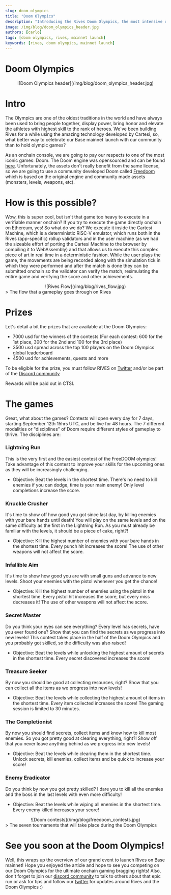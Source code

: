 ```yaml
---
slug: doom-olympics
title: "Doom Olympics"
description: "Introducing the Rives Doom Olympics, the most intensive olympic games ever!"
image: /img/blog/doom_olympics_header.jpg
authors: [carlo]
tags: [doom olympics, rives, mainnet launch]
keywords: [rives, doom olympics, mainnet launch]
---
```


# Doom Olympics

<center>
![Doom Olympics header](/img/blog/doom_olympics_header.jpg)
</center>

# Intro

The Olympics are one of the oldest traditions in the world and have always been used to bring people together, display power, bring honor and elevate the athletes with highest skill to the rank of heroes. We've been building Rives for a while using the amazing technology developed by Cartesi, so, what better way to celebrate our Base mainnet launch with our community than to hold olympic games?

<!--truncate-->

As an onchain console, we are going to pay our respects to one of the most iconic games: Doom. The Doom engine was opensourced and can be found [here](https://github.com/id-Software/DOOM). Unfortunately, the assets don't really benefit from the same license, so we are going to use a community developed Doom called [Freedoom](https://github.com/freedoom/freedoom) which is based on the original engine and community made assets (monsters, levels, weapons, etc).

# How is this possible?
   Wow, this is super cool, but isn't that game too heavy to execute in a verifiable manner onchain? If you try to execute the game directly onchain on Ethereum, yes! So what do we do? We execute it inside the Cartesi Machine, which is a deterministic RISC-V emulator, which runs both in the Rives (app-specific) rollup validators and in the user machine (as we had the sizeable effort of porting the Cartesi Machine to the browser by compiling it to WebAssembly) and that allows us to execute this complex piece of art in real time in a deterministic fashion. While the user plays the game, the movements are being recorded along with the simulation tick in which they were performed and after the match is done they can be submitted onchain so the validator can verify the match, resimulating the entire game and verifying the score and other achievements.

<div align="center">
![Rives Flow](/img/blog/rives_flow.jpg)
</div>
> The flow that a gameplay goes through on Rives

# Prizes

Let's detail a bit the prizes that are available at the Doom Olympics:
- 7000 usd for the winners of the contests (For each contest: 600 for the 1st place, 300 for the 2nd and 100 for the 3rd place)
- 3500 usd spread across the top 100 players on the Doom Olympics global leaderboard
- 4500 usd for achievements, quests and more

To be eligible for the prize, you must follow RIVES on [Twitter](https://x.com/rives_io) and/or be part of the [Discord community](https://discord.gg/FQnQqKWVn8)

Rewards will be paid out in CTSI.

# The games
  
Great, what about the games? Contests will open every day for 7 days, starting September 12th 15hrs UTC, and be live for 48 hours. The 7 different modalities or "disciplines" of Doom require different styles of gameplay to thrive. The disciplines are:

###  Lightning Run

This is the very first and the easiest contest of the FreeDOOM olympics!
Take advantage of this contest to improve your skills for the upcoming ones as they will be increasingly challenging.

- Objective:
Beat the levels in the shortest time.
There's no need to kill enemies if you can dodge, time is your main enemy!
Only level completions increase the score.

### Knuckle Crusher

It's time to show off how good you got since last day,
by killing enemies with your bare hands until death!
You will play on the same levels and on the same difficulty as the first in the Lightning Run. As you must already be familiar with the levels, it should be a piece of cake, right?!

- Objective:
Kill the highest number of enemies with your bare hands in the shortest time.
Every punch hit increases the score!
The use of other weapons will not affect the score.

### Infallible Aim

It's time to show how good you are with small guns and advance to new levels.
Shoot your enemies with the pistol whenever you get the chance!

- Objective:
Kill the highest number of enemies using the pistol in the shortest time.
Every pistol hit increases the score, but every miss decreases it!
The use of other weapons will not affect the score.

### Secret Master

Do you think your eyes can see everything?
Every level has secrets, have you ever found one?
Show that you can find the secrets as we progress into new levels!
This contest takes place in the half of the Doom Olympics and you probably got skilled,
so the difficulty was also raised!

- Objective:
Beat the levels while unlocking the highest amount of secrets in the shortest time.
Every secret discovered increases the score!

### Treasure Seeker

By now you should be good at collecting resources, right?
Show that you can collect all the items as we progress into new levels!

- Objective:
Beat the levels while collecting the highest amount of items in the shortest time.
Every item collected increases the score!
The gaming session is limited to 30 minutes.

### The Completionist

By now you should find secrets, collect items and know how to kill most enemies.
So you got pretty good at clearing everything, right?!
Show off that you never leave anything behind as we progress into new levels!

- Objective:
Beat the levels while clearing them in the shortest time.
Unlock secrets, kill enemies, collect items and be quick to increase your score!


### Enemy Eradicator

Do you think by now you got pretty skilled?
I dare you to kill all the enemies and the boss in the last levels
with even more difficulty!

- Objective:
Beat the levels while wiping all enemies in the shortest time.
Every enemy killed increases your score!

<div align="center">
![Doom contests](/img/blog/freedoom_contests.jpg)
</div>
> The seven tournaments that will take place during the Doom Olympics

# See you soon at the Doom Olympics!

  Well, this wraps up the overview of our grand event to launch Rives on Base mainnet! Hope you enjoyed the article and hope to see you competing on our Doom Olympics for the ultimate onchain gaming bragging rights! Also, don't forget to join our [discord community](https://discord.gg/FQnQqKWVn8) to talk to others about that epic run or ask for tips and follow our [twitter](https://x.com/rives_io) for updates around Rives and the Doom Olympics :)

